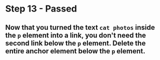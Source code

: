 # Step 13 - Passed
## Now that you turned the text `cat photos` inside the `p` element into a link, you don't need the second link below the `p` element. Delete the entire anchor element below the `p` element.